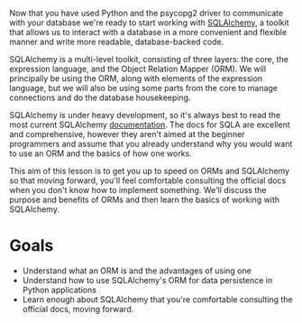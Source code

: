 Now that you have used Python and the psycopg2 driver to communicate with your database we're ready to start working with [SQLAlchemy](http://www.sqlalchemy.org/), a toolkit that allows us to interact with a database in a more convenient and flexible manner and write more readable, database-backed code.  

SQLAlchemy is a multi-level toolkit, consisting of three layers: the core, the expression language, and the Object Relation Mapper (ORM). We will principally be using the ORM, along with elements of the expression language, but we will also be using some parts from the core to manage connections and do the database housekeeping.

SQLAlchemy is under heavy development, so it's always best to read the most current SQLAlchemy [documentation](http://www.sqlalchemy.org/library.html#reference). The docs for SQLA are excellent and comprehensive, however they aren't aimed at the beginner programmers and assume that you already understand why you would want to use an ORM and the basics of how one works. 

This aim of this lesson is to get you up to speed on ORMs and SQLAlchemy so that moving forward, you'll feel comfortable consulting the official docs when you don't know how to implement something. We'll discuss the purpose and benefits of ORMs and then learn the basics of working with SQLAlchemy. 

# Goals

*   Understand what an ORM is and the advantages of using one
*   Understand how to use SQLAlchemy's ORM for data persistence in Python applications
*   Learn enough about SQLAlchemy that you're comfortable consulting the official docs, moving forward.